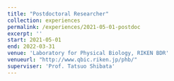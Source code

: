 ```yaml
---
title: "Postdoctoral Researcher"
collection: experiences
permalink: /experiences/2021-05-01-postdoc
excerpt: ''
start: 2021-05-01
end: 2022-03-31
venue: 'Laboratory for Physical Biology, RIKEN BDR'
venueurl: "http://www.qbic.riken.jp/phb/"
superviser: 'Prof. Tatsuo Shibata'
---
```


